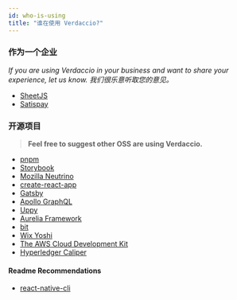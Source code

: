 ```yaml
---
id: who-is-using
title: "谁在使用 Verdaccio?"
---
```


### 作为一个企业

*If you are using Verdaccio in your business and want to share your experience, let us know. 我们很乐意听取您的意见。*

* [SheetJS](https://sheetjs.com/)
* [Satispay](https://www.satispay.com/)

### 开源项目

> **Feel free to suggest other OSS are using Verdaccio.**

* [pnpm](https://pnpm.js.org/)
* [Storybook](https://storybook.js.org/)
* [Mozilla Neutrino](https://neutrinojs.org/)
* [create-react-app](https://github.com/facebook/create-react-app/blob/master/CONTRIBUTING.md#contributing-to-e2e-end-to-end-tests)
* [Gatsby](https://github.com/gatsbyjs/gatsby)
* [Apollo GraphQL](https://github.com/apollographql)
* [Uppy](https://github.com/transloadit/uppy)
* [Aurelia Framework](https://github.com/aurelia/framework)
* [bit](https://github.com/teambit/bit)
* [Wix Yoshi](https://github.com/wix/yoshi)
* [The AWS Cloud Development Kit](https://github.com/awslabs/aws-cdk)
* [Hyperledger Caliper](https://github.com/hyperledger/caliper)

#### Readme Recommendations

* [react-native-cli](https://github.com/react-native-community/react-native-cli/blob/master/CONTRIBUTING.md)